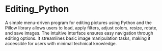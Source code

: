 # Editing_Python
A simple menu-driven program for editing pictures using Python and the Pillow library allows users to load, apply filters, adjust colors, resize, rotate, and save images. The intuitive interface ensures easy navigation through editing options. It streamlines basic image manipulation tasks, making it accessible for users with minimal technical knowledge.
